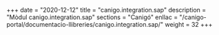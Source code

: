 +++
date        = "2020-12-12"
title       = "canigo.integration.sap"
description = "Mòdul canigo.integration.sap"
sections    = "Canigó"
enllac		= "/canigo-portal/documentacio-llibreries/canigo.integration.sap/"
weight		= 32
+++
